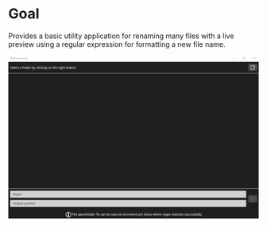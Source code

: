 # Goal

Provides a basic utility application for renaming many files with a live preview using a regular expression for formatting a new file name.

![](Animation.gif)
